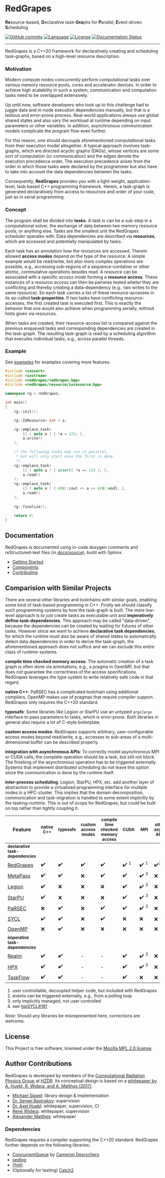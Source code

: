 # RedGrapes
**Re**source-based, **D**eclarative task-**Gra**phs for **P**arallel, **E**vent-driven **S**cheduling

[![GitHub commits](https://img.shields.io/github/commits-since/ComputationalRadiationPhysics/redGrapes/v0.1.0/dev.svg)](https://GitHub.com/ComputationalRadiationPhysics/redGrapes/commit/)
[![Language](https://img.shields.io/badge/language-C%2B%2B20-orange)](https://isocpp.org/)
[![License](https://img.shields.io/badge/license-MPL--2.0-blue.svg)](https://www.mozilla.org/en-US/MPL/2.0/)
[![Documentation Status](https://readthedocs.org/projects/redgrapes/badge/?version=dev)](https://redgrapes.readthedocs.io/en/dev/?badge=dev)

<hr>

RedGrapes is a C++20 framework for declaratively creating and scheduling task-graphs, based on a high-level resource description.

### Motivation

Modern compute nodes concurrently perform computational tasks over various memory resource pools, cores and accelerator devices.
In order to achieve high scalability in such a system, communication and computation tasks need to be overlapped extensively.

Up until now, software developers who took up to this challenge had to juggle data and in-node execution dependencies manually, but that is a tedious and error-prone process.
Real-world applications always use global shared states and also vary the workload at runtime depending on input parameters or other variables. In addition, asynchronous communication models complicate the program flow even further.

For this reason, one should decouple aforementioned computational tasks from their execution model altogether.
A typical approach involves task-graphs, which are directed acyclic graphs (DAGs), whose vertices are some sort of computation (or communication) and the edges denote the execution precedence order.
The execution precedence arises from the order in which those tasks were declared by the programmer but also have to take into account the data dependencies between the tasks.

Consequently, **RedGrapes** provides you with a light-weight, application-level, task-based C++ programming framework.
Herein, a task-graph is generated declaratively from access to resources and order of your code, just as in serial programming.

### Concept

The program shall be divided into **tasks**.
A task is can be a sub-step in a computational solver, the exchange of data between two memory resource pools, or anything else.
Tasks are the smallest unit the RedGrapes scheduler operates with.
Data dependencies are described via **resources**, which are accessed and potentially manipulated by tasks.

Each task has an annotation how the resources are accessed.
Therein allowed **access modes** depend on the type of the resource.
A simple example would be read/write, but also more complex operations are possible, e.g., accessing sub-regions of a sequence-container or other atomic, commutative operations besides read.
A *resource* can be associated with a specific *access mode* forming a **resource access**. These instances of a *resource access* can then be pairwise tested wheter they are conflicting and thereby creating a data-dependency (e.g., two writes to the same resource).
So each task carries a list of these resource-accesses in its so-called **task-properties**.
If two tasks have conflicting resource-accesses, the first created task is executed first.
This is exactly the behavior that one would also achieve when programming serially, without hints given via resources.

When tasks are created, their resource-access list is compared against the previous enqueued tasks and corresponding dependencies are created in the task-graph.
The resulting task-graph is read by a scheduling algorithm that executes individual tasks, e.g., across parallel threads.

### Example

See [examples](examples) for examples covering more features.

```cpp
#include <cassert>
#include <iostream>
#include <redGrapes/redGrapes.hpp>
#include <redGrapes/resource/ioresource.hpp>

namespace rg = redGrapes;

int main()
{
    rg::init();

    rg::IOResource< int > a;

    rg::emplace_task(
        [] ( auto a ) { *a = 123; },
        a.write()
    );

    /* the following tasks may run in parallel,
     * but will only start once the first is done.
     */
    rg::emplace_task(
        [] ( auto a ) { assert( *a == 123 ); },
        a.read()
    );
    rg::emplace_task(
        [] ( auto a ) { std::cout << a << std::endl; },
        a.read()
    );
    
    rg::finalize();

    return 0;
}
```

## Documentation

RedGrapes is documented using in-code doxygen comments and reStructured-text files (in [docs/source](docs/source)), build with Sphinx.

* [Getting Started](docs/source/tutorial/index.rst)
* [Components](docs/source/components.rst)
* [Contributing](docs/source/contributing.rst)


## Comparision with Similar Projects

There are several other libraries and toolchains with similar goals, enabling some kind of task-based programming in C++.
Firstly we should classify such programming systems by how the task-graph is built.
The more low-level approach is to just create tasks as executable unit and **imperatively define task-dependencies**.
This approach may be called "data-driven", because the dependencies can be created by waiting for futures of other tasks. <!--, so basically it is an implementation of an async scheduler.-->
However since we want to achieve **declarative task dependencies**, for which the runtime must also be aware of shared states to automatically detect data dependencies in order to derive the task-graph, the aforementioned approach does not suffice and we can exclude this entire class of runtime-systems.

**compile time checked memory access**: The automatic creation of a task graph is often done via annotations, e.g., a pragma in OpenMP, but that does not guarantee the correctness of the access specifications. RedGrapes leverages the type system to write relatively safe code in that regard.

**native C++**: PaRSEC has a complicated toolchain using additional compilers, OpenMP makes use of pragmas that require compiler support. RedGrapes only requires the C++20 standard.

**typesafe**: Some libraries like Legion or StarPU use an untyped ``argc``/``argv`` interface to pass parameters to tasks, which is error-prone. Both libraries in general also require a lot of C-style boilerplate.

**custom access modes**: RedGrapes supports arbitrary, user-configurable access modes beyond read/write, e.g., accesses to sub-areas of a multi-dimensional buffer can be described properly.

**integration with asynchronous APIs**: To correctly model asynchronous MPI or CUDA calls, the complete operation should be a task, but still not block. The finishing of the asynchronous operation has to be triggered externally. Systems that implement distributed scheduling do not leave this option since the communication is done by the runtime itself.

**inter-process scheduling**: Legion, StarPU, HPX, etc. add another layer of abstraction to provide a virtualized programming interface for multiple nodes in a HPC-cluster. This implies that the domain decomposition, communication and task-migration is handled to some extent implicitly by the tasking-runtime. This is out of scope for RedGrapes, but could be built on top rather than tightly coupling it.

| **Feature**                                                               | <sup>native C++</sup> | <sup>typesafe</sup> | <sup>custom access modes</sup> | <sup>compile time checked memory access</sup> | <sup>CUDA<sup>                  | <sup>&nbsp;MPI&nbsp;</sub>      | <sup>other async APIs</sup>    | <sup>inter-process scheduling</sup> |
|---------------------------------------------------------------------------|-----------------------|---------------------|--------------------------------|-----------------------------------------------|---------------------------------|---------------------------------|--------------------------------|-------------------------------------|
| <sup>**declarative task-dependencies**</sup>                              |                       |                     |                                |                                               |                                 |                                 |                                |                                     |
| [RedGrapes](https://github.com/ComputationalRadiationPhysics/redGrapes)   | :heavy_check_mark:    | :heavy_check_mark:  | :heavy_check_mark:             | :heavy_check_mark:                            | :heavy_check_mark: <sup>1</sup> | :heavy_check_mark: <sup>1</sup> | :heavy_check_mark:<sup>2</sup> | :x:                                 |
| [MetaPass](http://www.jlifflander.com/papers/meta-espm2016.pdf)           | :heavy_check_mark:    | :heavy_check_mark:  | :x:                            | :heavy_check_mark:                            | :heavy_check_mark:              | :heavy_check_mark: <sup>3</sup> | :x:                            | :heavy_check_mark:                  |
| [Legion](https://legion.stanford.edu/)                                    | :heavy_check_mark:    | :x:                 | :x:                            | :x:                                           | :heavy_check_mark:              | :heavy_check_mark: <sup>3</sup> | :x:                            | :heavy_check_mark:                  |
| [StarPU](http://runtime.bordeaux.inria.fr/StarPU/)                        | :heavy_check_mark:    | :x:                 | :x:                            | :x:                                           | :heavy_check_mark:              | :heavy_check_mark: <sup>3</sup> | :x:                            | :heavy_check_mark:                  |
| [PaRSEC](http://icl.cs.utk.edu/parsec/)                                   | :x:                   | :heavy_check_mark:  | :x:                            | :heavy_check_mark:                            | :heavy_check_mark:              | :heavy_check_mark: <sup>3</sup> | :x:                            | :heavy_check_mark:                  |
| [SYCL](https://www.khronos.org/sycl/)                                     | :heavy_check_mark:    | :heavy_check_mark:  | :x:                            | :heavy_check_mark:                            | :x:                             | :x:                             | :x: <sup>4</sup>               | :x:                                 |
| [OpenMP](https://www.openmp.org/)                                         | :x:                   | :heavy_check_mark:  | :x:                            | :x:                                           | :x:                             | :x:                             | :x:                            | :x:                                 |
| <sup>**imperative task-dependencies**</sup>                               |                       |                     |                                |                                               |                                 |                                 |                                |                                     |
| [Realm](http://theory.stanford.edu/~aiken/publications/papers/pact14.pdf) | :heavy_check_mark:    | :heavy_check_mark:  | -                              | -                                             | :heavy_check_mark:              | :heavy_check_mark: <sup>3</sup> | :x:                            | :heavy_check_mark:                  |
| [HPX](http://stellar.cct.lsu.edu/projects/hpx/)                           | :heavy_check_mark:    | :heavy_check_mark:  | -                              | -                                             | :heavy_check_mark:              | :heavy_check_mark: <sup>3</sup> | :x:                            | :heavy_check_mark:                  |
| [TaskFlow](https://taskflow.github.io/)                                   | :heavy_check_mark:    | :heavy_check_mark:  | -                              | -                                             | :heavy_check_mark:              | :x:                             | :x:                            | :x:                                 |

1. user controllable, decoupled helper code, but included with RedGrapes
2. events can be triggered externally, e.g., from a polling loop
3. only implicitly managed, not user controlled
4. see [hipSYCL#181](https://github.com/illuhad/hipSYCL/issues/181)

*Note*: Should any libraries be misrepresented here, corrections are welcome.


## License

This Project is free software, licensed under the [Mozilla MPL 2.0 license](LICENSE).

## Author Contributions

RedGrapes is developed by members of the [Computational Radiation Physics Group](https://hzdr.de/crp) at [HZDR](https://www.hzdr.de).
Its conceptual design is based on a [whitepaper by A. Huebl, R. Widera, and A. Matthes (2017)](docs/2017_02_ResourceManagerDraft.pdf). 

* [Michael Sippel](https://github.com/michaelsippel): library design & implementation
* [Dr. Sergei Bastrakov](https://github.com/sbastrakov): supervision
* [Dr. Axel Huebl](https://github.com/ax3l): whitepaper, supervision, CI
* [René Widera](https://github.com/psychocoderHPC): whitepaper, supervision
* [Alexander Matthes](https://github.com/theZiz): whitepaper


### Dependencies

RedGrapes requires a compiler supporting the C++20 standard.
RedGrapes further depends on the following libraries:

* [ConcurrentQueue](https://github.com/cameron314/concurrentqueue) by [Cameron Desrochers](https://moodycamel.com)
* [spdlog](https://github.com/gabime/spdlog)
* [{fmt}](https://fmt.dev)
* (Optionally for testing) [Catch2](https://github.com/catchorg/Catch2)
